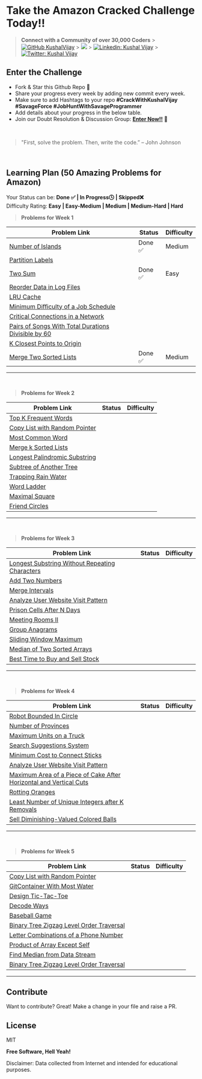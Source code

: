 # Take the Amazon Cracked Challenge Today!!

> **Connect with a Community of over 30,000 Coders** > [![GitHub KushalVijay](https://img.shields.io/github/followers/KushalVijay?label=follow&style=social)](https://github.com/KushalVijay) > ![](https://img.shields.io/youtube/channel/subscribers/UCOZMPD9TMk0C4yipWBaPZ7w?label=Follow%20Savage%20Programmer&style=social) > [![Linkedin: Kushal Vijay](https://img.shields.io/badge/-Kushal%20Vijay-blue?style=flat-square&logo=Linkedin&logoColor=white&link=https://www.linkedin.com/in/kushaalvijay/)](https://www.linkedin.com/in/kushalvijay/) > [![Twitter: Kushal Vijay](https://img.shields.io/twitter/follow/KushalVijay_?style=social)](https://twitter.com/KushalVijay_)

## Enter the Challenge

- Fork & Star this Github Repo 🌟
- Share your progress every week by adding new commit every week.
- Make sure to add Hashtags to your repo **#CrackWithKushalVijay #SavageForce #JobHuntWithSavageProgrammer**
- Add details about your progress in the below table.
- Join our Doubt Resolution & Discussion Group: [**Enter Now!!**](https://t.me/vijaykushal) 👀

<br />

> "First, solve the problem. Then, write the code.” – John Johnson

<br/>

## Learning Plan (50 Amazing Problems for Amazon)

Your Status can be: **Done ✅ | In Progress🕓 | Skipped❌**
<br>
Difficulty Rating: **Easy | Easy-Medium | Medium | Medium-Hard | Hard**

> **Problems for Week 1**

| Problem Link                                                                                                                              | Status  | Difficulty |
| ----------------------------------------------------------------------------------------------------------------------------------------- | ------- | ---------- |
| [Number of Islands](https://leetcode.com/problems/number-of-islands/)                                                                     | Done ✅ | Medium     |
| [Partition Labels](https://leetcode.com/problems/partition-labels/)                                                                       |         |            |
| [Two Sum](https://leetcode.com/problems/two-sum/)                                                                                         | Done ✅ | Easy       |
| [Reorder Data in Log Files](https://leetcode.com/problems/reorder-data-in-log-files/)                                                     |         |            |
| [LRU Cache](https://leetcode.com/problems/lru-cache/)                                                                                     |         |            |
| [Minimum Difficulty of a Job Schedule](https://leetcode.com/problems/minimum-difficulty-of-a-job-schedule/)                               |         |            |
| [Critical Connections in a Network](https://leetcode.com/problems/critical-connections-in-a-network/)                                     |         |            |
| [Pairs of Songs With Total Durations Divisible by 60](https://leetcode.com/problems/pairs-of-songs-with-total-durations-divisible-by-60/) |         |            |
| [K Closest Points to Origin](https://leetcode.com/problems/k-closest-points-to-origin/)                                                   |         |            |
| [Merge Two Sorted Lists](https://leetcode.com/problems/merge-two-sorted-lists/)                                                           | Done ✅ | Medium     |

---

<br>

> **Problems for Week 2**

| Problem Link                                                                                  | Status | Difficulty |
| --------------------------------------------------------------------------------------------- | ------ | ---------- |
| [Top K Frequent Words](https://leetcode.com/problems/top-k-frequent-words/)                   |        |            |
| [Copy List with Random Pointer](https://leetcode.com/problems/copy-list-with-random-pointer/) |        |            |
| [Most Common Word](https://leetcode.com/problems/most-common-word/)                           |        |            |
| [Merge k Sorted Lists](https://leetcode.com/problems/merge-k-sorted-lists/)                   |        |            |
| [Longest Palindromic Substring](https://leetcode.com/problems/longest-palindromic-substring/) |        |            |
| [Subtree of Another Tree](https://leetcode.com/problems/subtree-of-another-tree/)             |        |            |
| [Trapping Rain Water](https://leetcode.com/problems/trapping-rain-water/)                     |        |            |
| [Word Ladder](https://leetcode.com/problems/word-ladder/)                                     |        |            |
| [Maximal Square](https://leetcode.com/problems/maximal-square/)                               |        |            |
| [Friend Circles](https://leetcode.com/problems/friend-circles/)                               |        |            |

---

<br>

> **Problems for Week 3**

| Problem Link                                                                                                                    | Status | Difficulty |
| ------------------------------------------------------------------------------------------------------------------------------- | ------ | ---------- |
| [Longest Substring Without Repeating Characters](https://leetcode.com/problems/longest-substring-without-repeating-characters/) |        |            |
| [Add Two Numbers](https://leetcode.com/problems/add-two-numbers/)                                                               |        |            |
| [Merge Intervals](https://leetcode.com/problems/merge-intervals/)                                                               |        |            |
| [Analyze User Website Visit Pattern](https://leetcode.com/problems/analyze-user-website-visit-pattern/)                         |        |            |
| [Prison Cells After N Days](https://leetcode.com/problems/prison-cells-after-n-days/)                                           |        |            |
| [Meeting Rooms II](https://leetcode.com/problems/meeting-rooms-ii/)                                                             |        |            |
| [Group Anagrams](https://leetcode.com/problems/group-anagrams/)                                                                 |        |            |
| [Sliding Window Maximum](https://leetcode.com/problems/sliding-window-maximum/)                                                 |        |            |
| [Median of Two Sorted Arrays](https://leetcode.com/problems/median-of-two-sorted-arrays/)                                       |        |            |
| [Best Time to Buy and Sell Stock](https://leetcode.com/problems/best-time-to-buy-and-sell-stock/)                               |        |            |

---

<br>

> **Problems for Week 4**

| Problem Link                                                                                                                                                             | Status | Difficulty |
| ------------------------------------------------------------------------------------------------------------------------------------------------------------------------ | ------ | ---------- |
| [Robot Bounded In Circle](https://leetcode.com/problems/robot-bounded-in-circle/)                                                                                        |        |            |
| [Number of Provinces ](https://leetcode.com/problems/number-of-provinces/)                                                                                               |        |            |
| [Maximum Units on a Truck](https://leetcode.com/problems/maximum-units-on-a-truck/)                                                                                      |        |            |
| [Search Suggestions System](https://leetcode.com/problems/search-suggestions-system/)                                                                                    |        |            |
| [Minimum Cost to Connect Sticks ](https://leetcode.com/problems/minimum-cost-to-connect-sticks/)                                                                         |        |            |
| [Analyze User Website Visit Pattern](https://leetcode.com/problems/analyze-user-website-visit-pattern/)                                                                  |        |            |
| [Maximum Area of a Piece of Cake After Horizontal and Vertical Cuts ](https://leetcode.com/problems/maximum-area-of-a-piece-of-cake-after-horizontal-and-vertical-cuts/) |        |            |
| [Rotting Oranges](https://leetcode.com/problems/rotting-oranges/)                                                                                                        |        |            |
| [Least Number of Unique Integers after K Removals ](https://leetcode.com/problems/least-number-of-unique-integers-after-k-removals/)                                     |        |            |
| [Sell Diminishing-Valued Colored Balls](https://leetcode.com/problems/sell-diminishing-valued-colored-balls/)                                                            |        |            |

---

<br>

> **Problems for Week 5**

| Problem Link                                                                                                        | Status | Difficulty |
| ------------------------------------------------------------------------------------------------------------------- | ------ | ---------- |
| [Copy List with Random Pointer](https://leetcode.com/problems/copy-list-with-random-pointer/)                       |        |            |
| [GitContainer With Most Water](https://leetcode.com/problems/container-with-most-water/)                            |        |            |
| [Design Tic-Tac-Toe](https://leetcode.com/problems/design-tic-tac-toe/)                                             |        |            |
| [Decode Ways](https://leetcode.com/problems/decode-ways/)                                                           |        |            |
| [Baseball Game](https://leetcode.com/problems/baseball-game/)                                                       |        |            |
| [Binary Tree Zigzag Level Order Traversal](https://leetcode.com/problems/binary-tree-zigzag-level-order-traversal/) |        |            |
| [Letter Combinations of a Phone Number](https://leetcode.com/problems/letter-combinations-of-a-phone-number/)       |        |            |
| [Product of Array Except Self](https://leetcode.com/problems/product-of-array-except-self/)                         |        |            |
| [Find Median from Data Stream](https://leetcode.com/problems/find-median-from-data-stream/)                         |        |            |
| [Binary Tree Zigzag Level Order Traversal](https://leetcode.com/problems/binary-tree-zigzag-level-order-traversal/) |        |            |

---

## Contribute

Want to contribute? Great!
Make a change in your file and raise a PR.

## License

MIT

**Free Software, Hell Yeah!**

Disclaimer: Data collected from Internet and intended for educational purposes.
